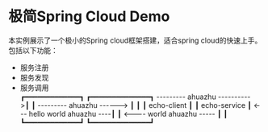 # 极简Spring Cloud Demo
本实例展示了一个极小的Spring cloud框架搭建，适合spring cloud的快速上手。包括以下功能：
* 服务注册
* 服务发现
* 服务调用      
                             ┏━━━━━━━━━━━━━┓                           ┏━━━━━━━━━━━━━━┓
--------- ahuazhu ---------->┃             ┃ --------- ahuazhu ------> ┃              ┃
                             ┃ echo-client ┃                           ┃ echo-service ┃
<--- hello world ahuazhu ----┃             ┃ <---- world ahuazhu ----- ┃              ┃
                             ┗━━━━━━━━━━━━━┛                           ┗━━━━━━━━━━━━━━┛